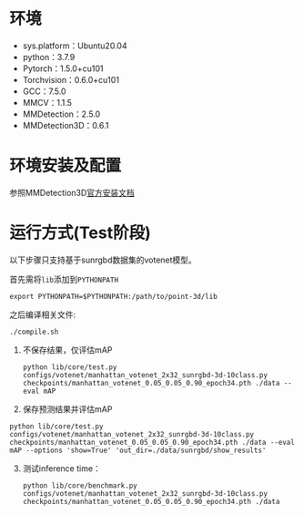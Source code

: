 # 环境

- sys.platform：Ubuntu20.04
- python：3.7.9
- Pytorch：1.5.0+cu101
- Torchvision：0.6.0+cu101
- GCC：7.5.0
- MMCV：1.1.5
- MMDetection：2.5.0
- MMDetection3D：0.6.1

# 环境安装及配置

参照MMDetection3D[官方安装文档](https://mmdetection3d.readthedocs.io/en/latest/getting_started.html#installation)

# 运行方式(Test阶段)

以下步骤只支持基于sunrgbd数据集的votenet模型。

首先需将`lib`添加到`PYTHONPATH`    

```shell
export PYTHONPATH=$PYTHONPATH:/path/to/point-3d/lib
```
  

之后编译相关文件:  
```shell
./compile.sh
```


1. 不保存结果，仅评估mAP

   ```shell
   python lib/core/test.py configs/votenet/manhattan_votenet_2x32_sunrgbd-3d-10class.py checkpoints/manhattan_votenet_0.05_0.05_0.90_epoch34.pth ./data --eval mAP
   ```

2.  保存预测结果并评估mAP

   ```shell
   python lib/core/test.py configs/votenet/manhattan_votenet_2x32_sunrgbd-3d-10class.py checkpoints/manhattan_votenet_0.05_0.05_0.90_epoch34.pth ./data --eval mAP --options 'show=True' 'out_dir=./data/sunrgbd/show_results'
   ```

3. 测试inference time：  

   ```shell
   python lib/core/benchmark.py configs/votenet/manhattan_votenet_2x32_sunrgbd-3d-10class.py checkpoints/manhattan_votenet_0.05_0.05_0.90_epoch34.pth ./data
   ```

